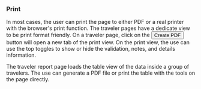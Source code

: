 ### Print

In most cases, the user can print the page to either PDF or a real printer with the browser's print function. The traveler pages have a dedicate view to be print format friendly. On a traveler page, click on the <button class="btn btn-primary">Create PDF</button> button will open a new tab of the print view. On the print view, the use can use the top toggles to show or hide the validation, notes, and details information. 

The traveler report page loads the table view of the data inside a group of travelers. The use can generate a PDF file or print the table with the tools on the page directly. 